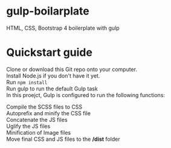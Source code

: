 # gulp-boilarplate
HTML, CSS, Bootstrap 4 boilerplate with gulp 

# Quickstart guide
Clone or download this Git repo onto your computer.\
Install Node.js if you don't have it yet.\
Run <code>npm install</code>\
Run gulp to run the default Gulp task\
In this proejct, Gulp is configured to run the following functions:

Compile the SCSS files to CSS\
Autoprefix and minify the CSS file\
Concatenate the JS files\
Uglify the JS files\
Minification of Image files\
Move final CSS and JS files to the **/dist** folder
